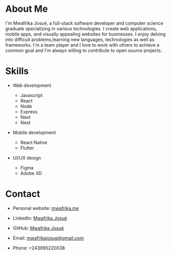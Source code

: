 # About Me
I'm Mwafrika Josué, a full-stack software developer and computer science graduate specializing in various technologies. I create web applications, mobile apps, and visually appealing websites for businesses. I enjoy delving into difficult problems,learning new languages, technologies as well as frameworks. I'm a team player and I love to work with others to achieve a common goal and I'm always willing to contribute to open source projects.

# Skills

- Web development
    - Javascript
    - React
    - Node
    - Express
    - Next
    - Nest
- Mobile development
    - React Native
    - Flutter
    
- UI/UX design
    - Figma
    - Adobe XD

# Contact 
- Personal website: [mwafrika.me](https://mwafrika.netlify.app)

- LinkedIn: [Mwafrika Josué](https://www.linkedin.com/in/mwafrika-mufungizi/)

- GitHub: [Mwafrika Josué](https://github.com/mwafrika)

- Email: mwafrikajosue@gmail.com
- Phone: +243995220038